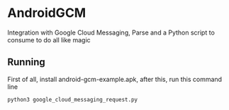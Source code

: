 # AndroidGCM
Integration with Google Cloud Messaging, Parse and a Python script to consume to do all like magic

## Running

First of all, install android-gcm-example.apk, after this, run this command line

```terminal
python3 google_cloud_messaging_request.py
```


